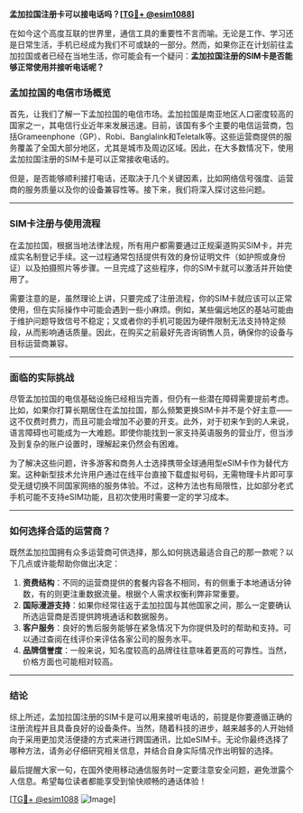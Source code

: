 **孟加拉国注册卡可以接电话吗？[[TG💪+ @esim1088](https://t.me/s/esim1088)]**

在如今这个高度互联的世界里，通信工具的重要性不言而喻。无论是工作、学习还是日常生活，手机已经成为我们不可或缺的一部分。然而，如果你正在计划前往孟加拉国或者已经在当地生活，你可能会有一个疑问：**孟加拉国注册的SIM卡是否能够正常使用并接听电话呢？**

### 孟加拉国的电信市场概览

首先，让我们了解一下孟加拉国的电信市场。孟加拉国是南亚地区人口密度较高的国家之一，其电信行业近年来发展迅速。目前，该国有多个主要的电信运营商，包括Grameenphone（GP）、Robi、Banglalink和Teletalk等。这些运营商提供的服务覆盖了全国大部分地区，尤其是城市及周边区域。因此，在大多数情况下，使用孟加拉国注册的SIM卡是可以正常接收电话的。

但是，是否能够顺利接打电话，还取决于几个关键因素，比如网络信号强度、运营商的服务质量以及你的设备兼容性等。接下来，我们将深入探讨这些问题。

---

### SIM卡注册与使用流程

在孟加拉国，根据当地法律法规，所有用户都需要通过正规渠道购买SIM卡，并完成实名制登记手续。这一过程通常包括提供有效的身份证明文件（如护照或身份证）以及拍摄照片等步骤。一旦完成了这些程序，你的SIM卡就可以激活并开始使用了。

需要注意的是，虽然理论上讲，只要完成了注册流程，你的SIM卡就应该可以正常使用，但在实际操作中可能会遇到一些小麻烦。例如，某些偏远地区的基站可能由于维护问题导致信号不稳定；又或者你的手机可能因为硬件限制无法支持特定频段，从而影响通话质量。因此，在购买之前最好先咨询销售人员，确保你的设备与目标运营商兼容。

---

### 面临的实际挑战

尽管孟加拉国的电信基础设施已经相当完善，但仍有一些潜在障碍需要提前考虑。比如，如果你打算长期居住在孟加拉国，那么频繁更换SIM卡并不是个好主意——这不仅费时费力，而且可能会增加不必要的开支。此外，对于初来乍到的人来说，语言障碍也可能成为一大难题。即使你能找到一家支持英语服务的营业厅，但当涉及到复杂的账户设置时，理解起来仍然会有困难。

为了解决这些问题，许多游客和商务人士选择携带全球通用型eSIM卡作为替代方案。这种新型技术允许用户通过在线平台直接下载虚拟号码，无需物理卡片即可享受无缝切换不同国家网络的服务体验。不过，这种方法也有局限性，比如部分老式手机可能不支持eSIM功能，且初次使用时需要一定的学习成本。

---

### 如何选择合适的运营商？

既然孟加拉国拥有众多运营商可供选择，那么如何挑选最适合自己的那一款呢？以下几点或许能帮助你做出决定：

1. **资费结构**：不同的运营商提供的套餐内容各不相同，有的侧重于本地通话分钟数，有的则更注重数据流量。根据个人需求权衡利弊非常重要。
2. **国际漫游支持**：如果你经常往返于孟加拉国与其他国家之间，那么一定要确认所选运营商是否提供跨境通话和数据服务。
3. **客户服务**：良好的售后服务能够在紧急情况下为你提供及时的帮助和支持。可以通过查阅在线评价来评估各家公司的服务水平。
4. **品牌信誉度**：一般来说，知名度较高的品牌往往意味着更高的可靠性。当然，价格方面也可能相对较高。

---

### 结论

综上所述，孟加拉国注册的SIM卡是可以用来接听电话的，前提是你要遵循正确的注册流程并且具备良好的设备条件。当然，随着科技的进步，越来越多的人开始倾向于采用更加灵活便捷的方式来进行跨国通讯，比如eSIM卡。无论你最终选择了哪种方法，请务必仔细研究相关信息，并结合自身实际情况作出明智的选择。

最后提醒大家一句，在国外使用移动通信服务时一定要注意安全问题，避免泄露个人信息。希望每位读者都能享受到愉快顺畅的通话体验！

[[TG💪+ @esim1088](https://t.me/s/esim1088) ![Image](https://i.postimg.cc/4NQfJmqS/Snipaste-2025-05-13-00-14-12.png)]